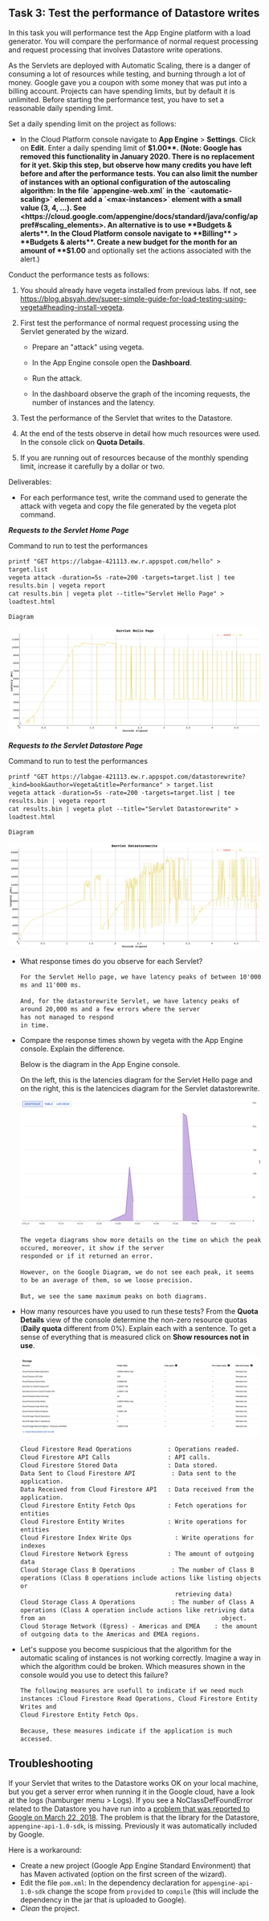## Task 3: Test the performance of Datastore writes

In this task you will performance test the App Engine platform with a
load generator. You will compare the performance of normal request
processing and request processing that involves Datastore write
operations.

As the Servlets are deployed with Automatic Scaling, there is a danger
of consuming a lot of resources while testing, and burning through a
lot of money. Google gave you a coupon with some money that was put
into a billing account. Projects can have spending limits, but by
default it is unlimited. Before starting the performance test, you
have to set a reasonable daily spending limit.

Set a daily spending limit on the project as follows:

- In the Cloud Platform console navigate to **App Engine** >
  **Settings**. Click on **Edit**. Enter a daily spending limit of
  **$1.00**. (Note: Google has removed this functionality in January 2020. There is no replacement for it yet. Skip this step, but observe how many credits you have left before and after the performance tests. You can also limit the number of instances with an optional configuration of the autoscaling algorithm: In the file `appengine-web.xml` in the `<automatic-scaling>` element add a `<max-instances>` element with a small value (3, 4, ...). See <https://cloud.google.com/appengine/docs/standard/java/config/appref#scaling_elements>. An alternative is to use **Budgets & alerts**. In the Cloud Platform console navigate to **Billing** > **Budgets & alerts**. Create a new budget for the month for an amount of **$1.00** and optionally set the actions associated with the alert.)

Conduct the performance tests as follows:

1. You should already have vegeta installed from previous labs. If not, see <https://blog.absyah.dev/super-simple-guide-for-load-testing-using-vegeta#heading-install-vegeta>.

2. First test the performance of normal request processing using the
   Servlet generated by the wizard.

   - Prepare an "attack" using vegeta.

   - In the App Engine console open the **Dashboard**.

   - Run the attack.

   - In the dashboard observe the graph of the incoming requests, the
     number of instances and the latency.

3. Test the performance of the Servlet that writes to the Datastore.

4. At the end of the tests observe in detail how much resources were
   used. In the console click on **Quota Details**.

5. If you are running out of resources because of the monthly spending
   limit, increase it carefully by a dollar or two.

Deliverables:

- For each performance test, write the command used to generate the attack with vegeta and copy the file generated by the vegeta plot command.

***Requests to the Servlet Home Page***

Command to run to test the performances

  ```
  printf "GET https://labgae-421113.ew.r.appspot.com/hello" > target.list
  vegeta attack -duration=5s -rate=200 -targets=target.list | tee results.bin | vegeta report
  cat results.bin | vegeta plot --title="Servlet Hello Page" > loadtest.html
  ```

  ```
  Diagram
  ```

  ![](./images/vegeta-plot-servlet-helloPage.png)

***Requests to the Servlet Datastore Page***

Command to run to test the performances

  ```
  printf "GET https://labgae-421113.ew.r.appspot.com/datastorewrite?_kind=book&author=Vegeta&title=Performance" > target.list
  vegeta attack -duration=5s -rate=200 -targets=target.list | tee results.bin | vegeta report
  cat results.bin | vegeta plot --title="Servlet Datastorewrite" > loadtest.html
  ```

  ```
  Diagram
  ```
  
  ![](./images/vegeta-plot-servlet-datastorewrite.png)

- What response times do you observe for each Servlet?

  ```
  For the Servlet Hello page, we have latency peaks of between 10'000 ms and 11'000 ms.

  And, for the datastorewrite Servlet, we have latency peaks of around 20,000 ms and a few errors where the server 
  has not managed to respond   
  in time. 
  ```

- Compare the response times shown by vegeta with the App Engine
  console. Explain the difference.

  Below is the diagram in the App Engine console.

  On the left, this is the latencies diagram for the Servlet Hello page and on the right, this is the latencices 
  diagram for the Servlet datastorewrite.

  ![](./images/diagram-perf-google.png)
 
  ```
  The vegeta diagrams show more details on the time on which the peak occured, moreover, it show if the server   
  responded or if it returned an error.

  However, on the Google Diagram, we do not see each peak, it seems to be an average of them, so we loose precision.

  But, we see the same maximum peaks on both diagrams.
  ```

- How many resources have you used to run these tests? From the
  **Quota Details** view of the console determine the non-zero resource
  quotas (**Daily quota** different from 0%). Explain each with a sentence.
  To get a sense of everything that is measured click on **Show resources not in use**.

  ![](./images/quotas.png)
  
  ```
  Cloud Firestore Read Operations          : Operations readed.
  Cloud Firestore API Calls                : API calls.
  Cloud Firestore Stored Data              : Data stored.
  Data Sent to Cloud Firestore API	        : Data sent to the application.
  Data Received from Cloud Firestore API   : Data received from the application.
  Cloud Firestore Entity Fetch Ops         : Fetch operations for entities
  Cloud Firestore Entity Writes            : Write operations for entities
  Cloud Firestore Index Write Ops	         : Write operations for indexes
  Cloud Firestore Network Egress           : The amount of outgoing data
  Cloud Storage Class B Operations	        : The number of Class B operations (Class B operations include actions like listing objects or 
                                             retrieving data)
  Cloud Storage Class A Operations	        : The number of Class A operations (Class A operation include actions like retriving data from an                                                 object.
  Cloud Storage Network (Egress) - Americas and EMEA	: the amount of outgoing data to the Americas and EMEA regions.
  ```

- Let's suppose you become suspicious that the algorithm for the automatic scaling of
  instances is not working correctly. Imagine a way in which the algorithm could be broken. Which measures shown in the console would you use to detect this failure?

  ```
  The following measures are usefull to indicate if we need much instances :Cloud Firestore Read Operations, Cloud Firestore Entity Writes and  
  Cloud Firestore Entity Fetch Ops.

  Because, these measures indicate if the application is much accessed.
  ```

## Troubleshooting

If your Servlet that writes to the Datastore works OK on your local
machine, but you get a server error when running it in the Google
cloud, have a look at the logs (hamburger menu > Logs). If you see a
NoClassDefFoundError related to the Datastore you have run into a
[problem that was reported to Google on March 22, 2018](https://issuetracker.google.com/issues/76144204). The
problem is that the library for the Datastore,
`appengine-api-1.0-sdk`, is missing. Previously it was automatically
included by Google.

Here is a workaround:

- Create a new project (Google App Engine Standard Environment) that
  has Maven activated (option on the first screen of the wizard).
- Edit the file `pom.xml`: In the dependency declaration for
  `appengine-api-1.0-sdk` change the scope from `provided` to
  `compile` (this will include the dependency in the jar that is
  uploaded to Google).
- _Clean_ the project.
